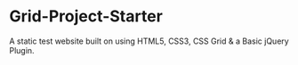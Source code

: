 # Grid-Project-Starter
A static test website built on using HTML5, CSS3, CSS Grid &amp; a Basic jQuery Plugin.
